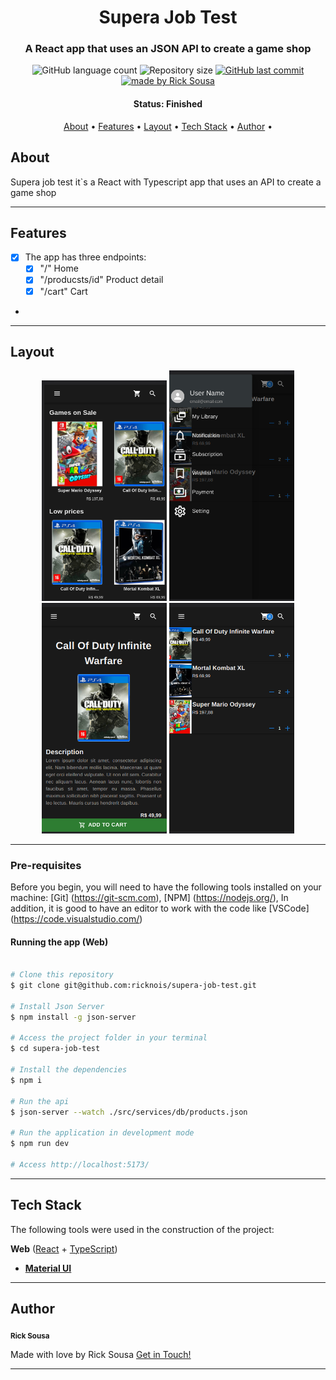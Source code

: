 <h1 align="center">
   Supera Job Test
</h1>

<h3 align="center">
    A React app that uses an JSON API to create a game shop
</h3>

<p align="center">
  <img alt="GitHub language count" src="https://img.shields.io/github/languages/count/ricknois/supera-job-test?color=%2304D361">

  <img alt="Repository size" src="https://img.shields.io/github/repo-size/ricknois/supera-job-test">
  
  <a href="https://github.com/ricknois/supera-job-test/commits/master">
    <img alt="GitHub last commit" src="https://img.shields.io/github/last-commit/ricknois/supera-job-test">
  </a>

  <a href="https://ricknois.github.io/">
    <img alt="made by Rick Sousa" src="https://img.shields.io/badge/made%20by-Rick Sousa-%237519C1">
  </a>
  
<h4 align="center">
  Status: Finished
</h4>

<p align="center">
 <a href="#about">About</a> •
 <a href="#features">Features</a> •
 <a href="#layout">Layout</a> •
 <a href="#tech-stack">Tech Stack</a> •
 <a href="#author">Author</a> •

</p>

## About

Supera job test it`s a React with Typescript app that uses an API to create a game shop

---

## Features

- [x] The app has three endpoints:
  - [x] "/" Home
  - [x] "/producsts/id" Product detail
  - [x] "/cart" Cart
-

---

## Layout

<p align="center">
  <img alt="layout" title="#App" src="./screenshots/01.png" width="200px">

  <img alt="layout" title="#App" src="./screenshots/04.png" width="200px">
  
  <img alt="layout" title="#App" src="./screenshots/02.png" width="200px">

  <img alt="layout" title="#App" src="./screenshots/03.png" width="200px">
  
</p>

---

### Pre-requisites

Before you begin, you will need to have the following tools installed on your machine:
[Git] (<https://git-scm.com>),
[NPM] (<https://nodejs.org/>),
In addition, it is good to have an editor to work with the code like [VSCode] (<https://code.visualstudio.com/>)

#### Running the app (Web)

```bash

# Clone this repository
$ git clone git@github.com:ricknois/supera-job-test.git

# Install Json Server
$ npm install -g json-server

# Access the project folder in your terminal
$ cd supera-job-test

# Install the dependencies
$ npm i

# Run the api 
$ json-server --watch ./src/services/db/products.json

# Run the application in development mode
$ npm run dev

# Access http://localhost:5173/

```

---

## Tech Stack

The following tools were used in the construction of the project:

**Web**  ([React](https://reactjs.org/)  +  [TypeScript](https://www.typescriptlang.org/))

- **[Material UI](https://mui.com/)**

---

## Author

 <sub><b>Rick Sousa</b></sub>
 <br/>

Made with love by Rick Sousa [Get in Touch!](https://www.linkedin.com/in/ricknois/)

---
